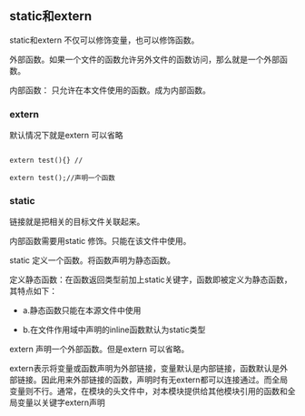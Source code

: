 ## static和extern


static和extern 不仅可以修饰变量，也可以修饰函数。

外部函数。如果一个文件的函数允许另外文件的函数访问，那么就是一个外部函数。

内部函数： 只允许在本文件使用的函数。成为内部函数。

### extern

默认情况下就是extern  可以省略

```

extern test(){} //

extern test();//声明一个函数
```

### static

链接就是把相关的目标文件关联起来。

内部函数需要用static 修饰。只能在该文件中使用。



static 定义一个函数。将函数声明为静态函数。


定义静态函数：在函数返回类型前加上static关键字，函数即被定义为静态函数，其特点如下：

- a.静态函数只能在本源文件中使用

- b.在文件作用域中声明的inline函数默认为static类型
        

extern 声明一个外部函数。但是extern 可以省略。

 extern表示将变量或函数声明为外部链接，变量默认是内部链接，函数默认是外部链接。因此用来外部链接的函数，声明时有无extern都可以连接通过。而全局变量则不行。通常，在模块的头文件中，对本模块提供给其他模块引用的函数和全局变量以关键字extern声明